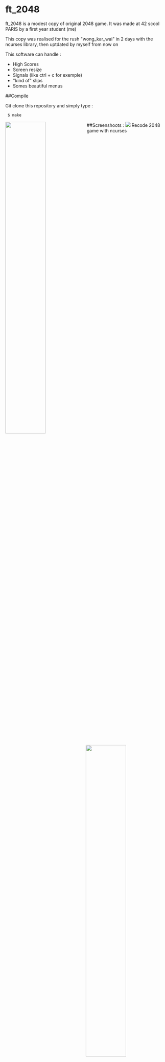 # ft_2048
ft_2048 is a modest copy of original 2048 game. It was made at 42 scool PARIS by a first year student (me)

This copy was realised for the rush "wong_kar_wai" in 2 days with the ncurses library, then uptdated by myself from now on

This software can handle :
- High Scores
- Screen resize
- Signals (like ctrl + c for exemple)
- "kind of" slips
- Somes beautiful menus

##Compile

Git clone this repository and simply type :
````
 $ make
````
##Screenshoots :
<img src="http://i.imgur.com/2VatKIt.png" align="left" width="50%"/>
<img src="http://i.imgur.com/pJ8YQED.png" align="right" width="50%"/>
<img src="http://i.imgur.com/95zMXMi.png" align="left" width="50%"/>
<img src="http://i.imgur.com/klEPHG5.png" align="right" width="50%"/>
<img src="http://i.imgur.com/22JyWNw.png"/>
Recode 2048 game with ncurses
